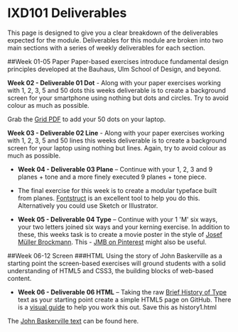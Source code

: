 IXD101 Deliverables
===========================

This page is designed to give you a clear breakdown of the deliverables expected for the module. Deliverables for this module are broken into two main sections with a series of weekly deliverables for each section.



##Week 01-05 Paper 
Paper-based exercises introduce fundamental design principles developed at the Bauhaus, Ulm School of Design, and beyond.  

 **Week 02 - Deliverable 01 Dot** - Along with your paper exercises working with 1, 2, 3, 5 and 50 dots this weeks deliverable is to create a background screen for your smartphone using nothing but dots and circles. Try to avoid colour as much as possible.
 
 Grab the [Grid PDF](resources/squares.pdf) to add your 50 dots on your laptop.

**Week 03 - Deliverable 02 Line** - Along with your paper exercises working with 1, 2, 3, 5 and 50 lines this weeks deliverable is to create a background screen for your laptop using nothing but lines. Again, try to avoid colour as much as possible.  


- **Week 04 - Deliverable 03 Plane** – Continue with your 1, 2, 3 and 9 planes + tone and a more finely executed 9 planes + tone piece. 

- The final exercise for this week is to create a modular typeface built from planes. [Fontstruct](http://fontstruct.com) is an excellent tool to help you do this. Alternatively you could use Sketch or Illustrator.

- **Week 05 - Deliverable 04 Type** – Continue with your 1 'M' six ways, your two letters joined six ways and your kerning exercise. In addition to these, this weeks task is to create a movie poster in the style of [Josef Müller Brockmann](http://print-process.com/product/?product-id=1052). This - [JMB on Pinterest](https://www.pinterest.com/eleventhirty/jmb/) might also be useful.





##Week 06-12 Screen
###HTML
Using the story of John Baskerville as a starting point the screen-based exercises will ground students with a solid understanding of HTML5 and CSS3, the building blocks of web-based content.

- **Week 06 - Deliverable 06 HTML** – Taking the raw [Brief History of Type](resources/brief-history-of-type.txt) text as your starting point create a simple HTML5 page on GitHub. There is a [visual guide](resources/html-01-make-this.png) to help you work this out. Save this as history1.html

The [John Baskerville text](resources/john-baskerville.txt) can be found here.

<!-- **Week 07 - Deliverable 07 HTML** – Add a nested, unordered list and save as version2.html and secondly add a simple navigation linking this with anchors to each section. Finally add an email link and an absolute link to an external website. Save this as version3.html

- **Week 09 - Deliverable 08 HTML** – This week you should have created two versions. The should replace your unordered list with a table while the second version should include properly optimised images.

###CSS
- **Week 10 - Deliverable 09 HTML** – This week we started to look at CSS and applied some proper styling to our well structured markup. Save this as version 6.

- This week we have an additional exercise. We would like to you take this [markup](resources/css-exercise.html) – and, using css, style it as closely as you can to the image below.

![Typographic hierarchy exercise](img/make_this_1.gif)

- **Week 11 – Deliverable 10 HTML** – This week we continued our exploration into CSS and applied a CSS reset and introduced a few media queries. Save this as version 7/8.

- **Week 12 – Deliverable 11 HTML** – To finish this section off we would like you to take what you have learnt this semester and redesign your **Hello World** page. This will, for some of you, be your first solid presence online and should be a means to show off what you know and what you have created. -->


